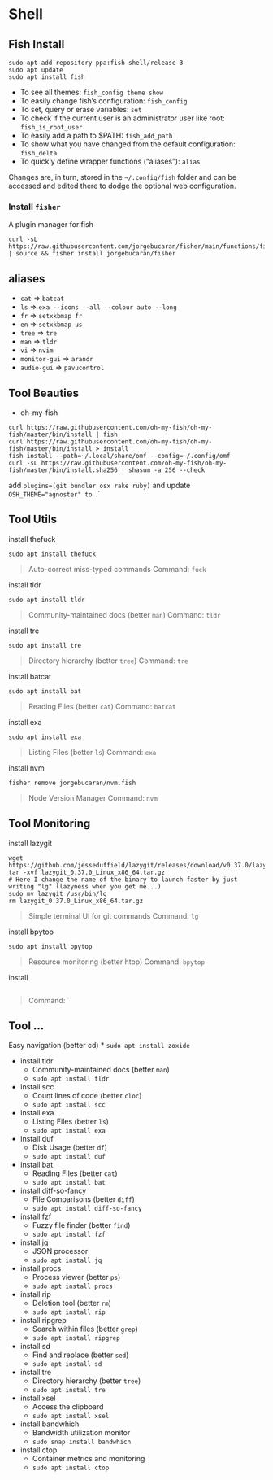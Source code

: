 # Shell

## Fish Install
```shell
sudo apt-add-repository ppa:fish-shell/release-3
sudo apt update
sudo apt install fish
```
* To see all themes: `fish_config theme show`
* To easily change fish’s configuration: `fish_config`
* To set, query or erase variables: `set`
* To check if the current user is an administrator user like root: `fish_is_root_user`
* To easily add a path to $PATH: `fish_add_path`
* To show what you have changed from the default configuration: `fish_delta`
* To quickly define wrapper functions (“aliases”): `alias`

Changes are, in turn, stored in the `~/.config/fish` folder and can be accessed and edited there to dodge the optional web configuration.

### Install `fisher`
A plugin manager for fish
```
curl -sL https://raw.githubusercontent.com/jorgebucaran/fisher/main/functions/fisher.fish | source && fisher install jorgebucaran/fisher
```

## aliases
* `cat` => `batcat`
* `ls` => `exa --icons --all --colour auto --long`
* `fr` => `setxkbmap fr`
* `en` => `setxkbmap us`
* `tree` => `tre`
* `man` => `tldr`
* `vi` => `nvim`
* `monitor-gui` => `arandr`
* `audio-gui` => `pavucontrol`

## Tool Beauties
* oh-my-fish
```shell
curl https://raw.githubusercontent.com/oh-my-fish/oh-my-fish/master/bin/install | fish
curl https://raw.githubusercontent.com/oh-my-fish/oh-my-fish/master/bin/install > install
fish install --path=~/.local/share/omf --config=~/.config/omf
curl -sL https://raw.githubusercontent.com/oh-my-fish/oh-my-fish/master/bin/install.sha256 | shasum -a 256 --check
```
add `plugins=(git bundler osx rake ruby)` and update `OSH_THEME="agnoster" to `.`

## Tool Utils
install thefuck
```
sudo apt install thefuck
```
> Auto-correct miss-typed commands 
> Command: `fuck`

install tldr
```
sudo apt install tldr
```
> Community-maintained docs (better `man`)
> Command: `tldr`

install tre 
```
sudo apt install tre
```
> Directory hierarchy (better `tree`)
> Command: `tre`

install batcat
```
sudo apt install bat
```
> Reading Files (better  `cat`)
> Command: `batcat`

install exa
```
sudo apt install exa
```
> Listing Files (better `ls`)
> Command: `exa`

install nvm
```
fisher remove jorgebucaran/nvm.fish
```
> Node Version Manager
> Command: `nvm`

## Tool Monitoring
install lazygit
```
wget https://github.com/jesseduffield/lazygit/releases/download/v0.37.0/lazygit_0.37.0_Linux_x86_64.tar.gz
tar -xvf lazygit_0.37.0_Linux_x86_64.tar.gz
# Here I change the name of the binary to launch faster by just writing "lg" (lazyness when you get me...)
sudo mv lazygit /usr/bin/lg
rm lazygit_0.37.0_Linux_x86_64.tar.gz
```
> Simple terminal UI for git commands
> Command: `lg`

install bpytop
```
sudo apt install bpytop
```
> Resource monitoring (better htop)
> Command: `bpytop`

install 
```

```
>
> Command: ``

## Tool ...
Easy navigation (better cd)
	* `sudo apt install zoxide`
* install tldr
	* Community-maintained docs (better `man`)
	* `sudo apt install tldr`
* install scc
	* Count lines of code (better `cloc`)
	* `sudo apt install scc`
* install exa
	* Listing Files (better `ls`)
	* `sudo apt install exa`
* install duf
	* Disk Usage (better `df`)
	* `sudo apt install duf`
* install bat
	* Reading Files (better `cat`)
	* `sudo apt install bat`
* install diff-so-fancy
	* File Comparisons (better `diff`)
	* `sudo apt install diff-so-fancy`
* install fzf
	* Fuzzy file finder (better `find`)
	* `sudo apt install fzf`
* install jq
	* JSON processor 
	* `sudo apt install jq`
* install procs
	* Process viewer (better `ps`)
	* `sudo apt install procs`
* install rip
	* Deletion tool (better `rm`)
	* `sudo apt install rip`
* install ripgrep
	* Search within files (better `grep`)
	* `sudo apt install ripgrep`
* install sd
	* Find and replace (better `sed`)
	* `sudo apt install sd`
* install tre
	* Directory hierarchy (better `tree`)
	* `sudo apt install tre`
* install xsel
	* Access the clipboard 
	* `sudo apt install xsel`
* install bandwhich
	* Bandwidth utilization monitor 
	* `sudo snap install bandwhich`
* install ctop
	* Container metrics and monitoring 
	* `sudo apt install ctop`
